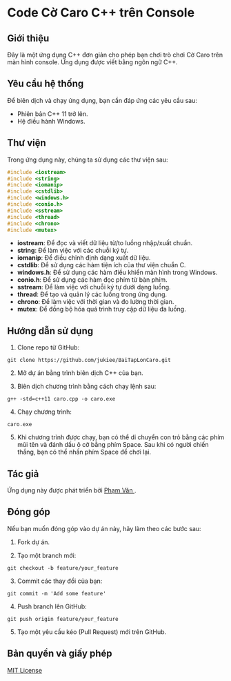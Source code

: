 # Code Cờ Caro C++ trên Console

## Giới thiệu

Đây là một ứng dụng C++ đơn giản cho phép bạn chơi trò chơi Cờ Caro trên màn hình console. Ứng dụng được viết bằng ngôn ngữ C++.

## Yêu cầu hệ thống

Để biên dịch và chạy ứng dụng, bạn cần đáp ứng các yêu cầu sau:

- Phiên bản C++ 11 trở lên.
- Hệ điều hành Windows.

## Thư viện

Trong ứng dụng này, chúng ta sử dụng các thư viện sau:

```cpp
#include <iostream>
#include <string>
#include <iomanip>
#include <cstdlib>
#include <windows.h>
#include <conio.h>
#include <sstream>
#include <thread>
#include <chrono>
#include <mutex>
```

- **iostream**: Để đọc và viết dữ liệu từ/to luồng nhập/xuất chuẩn.
- **string**: Để làm việc với các chuỗi ký tự.
- **iomanip**: Để điều chỉnh định dạng xuất dữ liệu.
- **cstdlib**: Để sử dụng các hàm tiện ích của thư viện chuẩn C.
- **windows.h**: Để sử dụng các hàm điều khiển màn hình trong Windows.
- **conio.h**: Để sử dụng các hàm đọc phím từ bàn phím.
- **sstream**: Để làm việc với chuỗi ký tự dưới dạng luồng.
- **thread**: Để tạo và quản lý các luồng trong ứng dụng.
- **chrono**: Để làm việc với thời gian và đo lường thời gian.
- **mutex**: Để đồng bộ hóa quá trình truy cập dữ liệu đa luồng.

## Hướng dẫn sử dụng

1. Clone repo từ GitHub:

```shell
git clone https://github.com/jukiee/BaiTapLonCaro.git
```

2. Mở dự án bằng trình biên dịch C++ của bạn.

3. Biên dịch chương trình bằng cách chạy lệnh sau:

```shell
g++ -std=c++11 caro.cpp -o caro.exe
```

4. Chạy chương trình:

```shell
caro.exe
```

5. Khi chương trình được chạy, bạn có thể di chuyển con trỏ bằng các phím mũi tên và đánh dấu ô cờ bằng phím Space. Sau khi có người chiến thắng, bạn có thể nhấn phím Space để chơi lại.

## Tác giả

Ứng dụng này được phát triển bởi [Phạm Văn ](https://github.com/D-Jukie).

## Đóng góp

Nếu bạn muốn đóng góp vào dự án này, hãy làm theo các bước sau:

1. Fork dự án.

2. Tạo một branch mới:

```shell
git checkout -b feature/your_feature
```

3. Commit các thay đổi của bạn:

```shell
git commit -m 'Add some feature'
```

4. Push branch lên GitHub:

```shell
git push origin feature/your_feature
```

5. Tạo một yêu cầu kéo (Pull Request) mới trên GitHub.

## Bản quyền và giấy phép

[MIT License](LICENSE)
